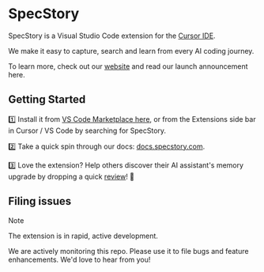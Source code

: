# SpecStory

SpecStory is a Visual Studio Code extension for the [Cursor IDE](https://www.cursor.com/). 

We make it easy to capture, search and learn from every AI coding journey.

To learn more, check out our [website](https://specstory.com/) and read our launch announcement here.

## Getting Started

1️⃣ Install it from [VS Code Marketplace here](https://marketplace.visualstudio.com/items?itemName=SpecStory.specstory-vscode), or from the Extensions side bar in Cursor / VS Code by searching for SpecStory.

2️⃣ Take a quick spin through our docs: [docs.specstory.com](docs.specstory.com).

3️⃣ Love the extension? Help others discover their AI assistant's memory upgrade by dropping a quick [review](https://marketplace.visualstudio.com/items?itemName=SpecStory.specstory-vscode&ssr=false#review-details)! 🧠

## Filing issues

> [!NOTE]
The extension is in rapid, active development.

We are actively monitoring this repo. Please use it to file bugs and feature enhancements. We'd love to hear from you!


